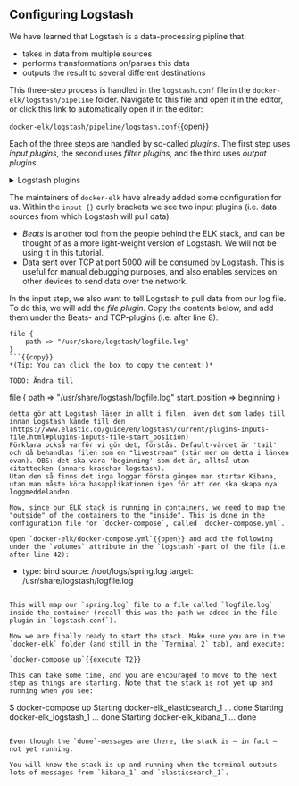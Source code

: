 <p></p>

## Configuring Logstash

We have learned that Logstash is a data-processing pipline that:
* takes in data from multiple sources
* performs transformations on/parses this data
* outputs the result to several different destinations

This three-step process is handled in the `logstash.conf` file in the `docker-elk/logstash/pipeline` folder. Navigate to this file and open it in the editor, or click this link to automatically open it in the editor:

`docker-elk/logstash/pipeline/logstash.conf`{{open}}

Each of the three steps are handled by so-called *plugins*. The first step uses *input plugins*, the second uses *filter plugins*, and the third uses *output plugins*.

<details>
<summary>Logstash plugins</summary>

<div style="display: block;
  margin-left: 10px;
  margin-right: 10px;
  background-color: aliceblue;
  padding: 1em;">
There is a large amount of plugins available in Logstash. With them, you can receive data from a wide variety of sources (see <a href="https://www.elastic.co/guide/en/logstash/current/input-plugins.html">this</a> list of supported input plugins), parse and transform it in various ways (see <a href="https://www.elastic.co/guide/en/logstash/current/filter-plugins.html">this</a> list of supported filter plugins) as well as send the data on to many different destinations (see <a href="https://www.elastic.co/guide/en/logstash/current/output-plugins.html">this</a> list of supported output plugins).

</div>

</details>

The maintainers of `docker-elk` have already added some configuration for us. Within the `input {}` curly brackets we see two input plugins (i.e. data sources from which Logstash will pull data):

* *Beats* is another tool from the people behind the ELK stack, and can be thought of as a more light-weight version of Logstash. We will not be using it in this tutorial.
* Data sent over TCP at port 5000 will be consumed by Logstash. This is useful for manual debugging purposes, and also enables services on other devices to send data over the network.

In the input step, we also want to tell Logstash to pull data from our log file. To do this, we will add the *file plugin*. Copy the contents below, and add them under the Beats- and TCP-plugins (i.e. after line 8).

```
file {
	path => "/usr/share/logstash/logfile.log"
}
```{{copy}}
*(Tip: You can click the box to copy the content!)*

TODO: Ändra till
```
file {
    path => "/usr/share/logstash/logfile.log"
    start_position => beginning
  }
```
detta gör att Logstash läser in allt i filen, även det som lades till innan Logstash kände till den
(https://www.elastic.co/guide/en/logstash/current/plugins-inputs-file.html#plugins-inputs-file-start_position)
Förklara också varför vi gör det, förstås. Default-värdet är 'tail' och då behandlas filen som en "livestream" (står mer om detta i länken ovan). OBS: det ska vara 'beginning' som det är, alltså utan citattecken (annars kraschar logstash).
Utan den så finns det inga loggar första gången man startar Kibana, utan man måste köra basapplikationen igen för att den ska skapa nya loggmeddelanden.

Now, since our ELK stack is running in containers, we need to map the "outside" of the containers to the "inside". This is done in the configuration file for `docker-compose`, called `docker-compose.yml`.

Open `docker-elk/docker-compose.yml`{{open}} and add the following under the `volumes` attribute in the `logstash`-part of the file (i.e. after line 42):

```
- type: bind
    source: /root/logs/spring.log
    target: /usr/share/logstash/logfile.log
```{{copy}}

This will map our `spring.log` file to a file called `logfile.log` inside the container (recall this was the path we added in the file-plugin in `logstash.conf`).

Now we are finally ready to start the stack. Make sure you are in the `docker-elk` folder (and still in the `Terminal 2` tab), and execute:

`docker-compose up`{{execute T2}}

This can take some time, and you are encouraged to move to the next step as things are starting. Note that the stack is not yet up and running when you see:

```
$ docker-compose up
Starting docker-elk_elasticsearch_1 ... done
Starting docker-elk_logstash_1      ... done
Starting docker-elk_kibana_1        ... done
```

Even though the `done`-messages are there, the stack is – in fact – not yet running.

You will know the stack is up and running when the terminal outputs lots of messages from `kibana_1` and `elasticsearch_1`.